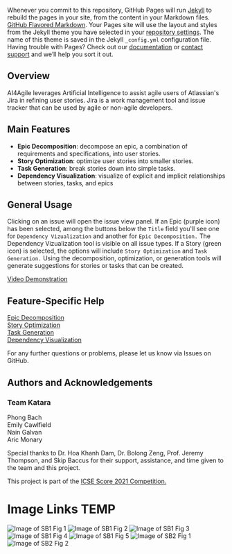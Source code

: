 Whenever you commit to this repository, GitHub Pages will run [Jekyll](https://jekyllrb.com/) to rebuild the pages in your site, from the content in your Markdown files.
[GitHub Flavored Markdown](https://guides.github.com/features/mastering-markdown/).
Your Pages site will use the layout and styles from the Jekyll theme you have selected in your [repository settings](https://github.com/AricMonary/AI4AgileJiraCloudApp/settings). The name of this theme is saved in the Jekyll `_config.yml` configuration file.
Having trouble with Pages? Check out our [documentation](https://docs.github.com/categories/github-pages-basics/) or [contact support](https://support.github.com/contact) and we’ll help you sort it out.

## Overview
AI4Agile leverages Artificial Intelligence to assist agile users of Atlassian's Jira in refining user stories. Jira is a work management tool and issue tracker that can be used by agile or non-agile developers.


## Main Features

- **Epic Decomposition**: decompose an epic, a combination of requirements and specifications, into user stories.
- **Story Optimization**: optimize user stories into smaller stories.
- **Task Generation**: break stories down into simple tasks.
- **Dependency Visualization**: visualize of explicit and implicit relationships between stories, tasks, and epics

## General Usage
Clicking on an issue will open the issue view panel. If an Epic (purple icon) has been selected, among the buttons below the `Title` field you'll see one for `Dependency Vizualization` and another for `Epic Decomposition.` The Dependency Vizualization tool is visible on all issue types. If a Story (green icon) is selected, the options will include `Story Optimization` and `Task Generation.` Using the decomposition, optimization, or generation tools will generate suggestions for stories or tasks that can be created.  

[Video Demonstration](https://youtu.be/05zN1Hv9UkM)  

## Feature-Specific Help
[Epic Decomposition](https://aricmonary.github.io/AI4AgileJiraCloudApp/help/epic-decomposition.html)  
[Story Optimization](https://aricmonary.github.io/AI4AgileJiraCloudApp/help/story-optimization.html)  
[Task Generation](https://aricmonary.github.io/AI4AgileJiraCloudApp/help/task-generation.html)  
[Dependency Visualization](https://aricmonary.github.io/AI4AgileJiraCloudApp/help/dependency-visualization.html)  

For any further questions or problems, please let us know via Issues on GitHub.  

## Authors and Acknowledgements
### Team Katara  
Phong Bach  
Emily Cawlfield  
Nain Galvan  
Aric Monary  
  
Special thanks to Dr. Hoa Khanh Dam, Dr. Bolong Zeng, Prof. Jeremy Thompson, and Skip Baccus for their support, assistance, and time given to the team and this project.

This project is part of the [ICSE Score 2021 Competition.](https://conf.researchr.org/home/icse-2021/score-2021)


# Image Links TEMP
![Image of SB1 Fig 1](https://github.com/AricMonary/AI4Agile/blob/d6a8e821abed0d321691eb17c1ffbb3ab2917f53/Documentation/SCORE-report/Latex%20files/figure/Scenario1Figure1.png)
![Image of SB1 Fig 2](https://github.com/AricMonary/AI4Agile/blob/d6a8e821abed0d321691eb17c1ffbb3ab2917f53/Documentation/SCORE-report/Latex%20files/figure/Scenario1Figure2.png)
![Image of SB1 Fig 3](https://github.com/AricMonary/AI4Agile/blob/d6a8e821abed0d321691eb17c1ffbb3ab2917f53/Documentation/SCORE-report/Latex%20files/figure/Scenario1Figure3.png)
![Image of SB1 Fig 4](https://github.com/AricMonary/AI4Agile/blob/d6a8e821abed0d321691eb17c1ffbb3ab2917f53/Documentation/SCORE-report/Latex%20files/figure/Scenario1Figure4.png)
![Image of SB1 Fig 5](https://github.com/AricMonary/AI4Agile/blob/d6a8e821abed0d321691eb17c1ffbb3ab2917f53/Documentation/SCORE-report/Latex%20files/figure/Scenario1Figure5.png)
![Image of SB2 Fig 1](https://github.com/AricMonary/AI4Agile/blob/d6a8e821abed0d321691eb17c1ffbb3ab2917f53/Documentation/SCORE-report/Latex%20files/figure/Scenario2Figure1.png)
![Image of SB2 Fig 2](https://github.com/AricMonary/AI4Agile/blob/d6a8e821abed0d321691eb17c1ffbb3ab2917f53/Documentation/SCORE-report/Latex%20files/figure/Scenario2Figure2.png)
